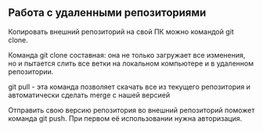 ## Работа с удаленными репозиториями

Копировать внешний репозиторий на свой ПК можно командой git clone.

Команда git clone составная: она не только загружает все изменения, но и пытается слить все ветки на локальном компьютере и в удаленном репозитории.

git pull - эта команда позволяет скачать все из текущего репозитория и автоматически сделать merge с нашей версией

Отправить свою версию репозитория во внешний репозиторий поможет команда git push. При первом её использовании нужна авторизация.